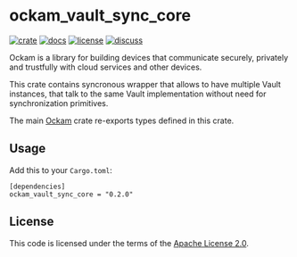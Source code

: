 # ockam_vault_sync_core

[![crate][crate-image]][crate-link]
[![docs][docs-image]][docs-link]
[![license][license-image]][license-link]
[![discuss][discuss-image]][discuss-link]

Ockam is a library for building devices that communicate securely, privately
and trustfully with cloud services and other devices.

This crate contains syncronous wrapper that allows to have multiple Vault instances,
that talk to the same Vault implementation without need for synchronization primitives.

The main [Ockam][main-ockam-crate-link] crate re-exports types defined in
this crate.

## Usage

Add this to your `Cargo.toml`:

```
[dependencies]
ockam_vault_sync_core = "0.2.0"
```

## License

This code is licensed under the terms of the [Apache License 2.0][license-link].

[main-ockam-crate-link]: https://crates.io/crates/ockam

[crate-image]: https://img.shields.io/crates/v/ockam_vault_sync_core.svg
[crate-link]: https://crates.io/crates/ockam_vault_sync_core

[docs-image]: https://docs.rs/ockam_vault_sync_core/badge.svg
[docs-link]: https://docs.rs/ockam_vault_sync_core

[license-image]: https://img.shields.io/badge/License-Apache%202.0-green.svg
[license-link]: https://github.com/ockam-network/ockam/blob/HEAD/LICENSE

[discuss-image]: https://img.shields.io/badge/Discuss-Github%20Discussions-ff70b4.svg
[discuss-link]: https://github.com/ockam-network/ockam/discussions
